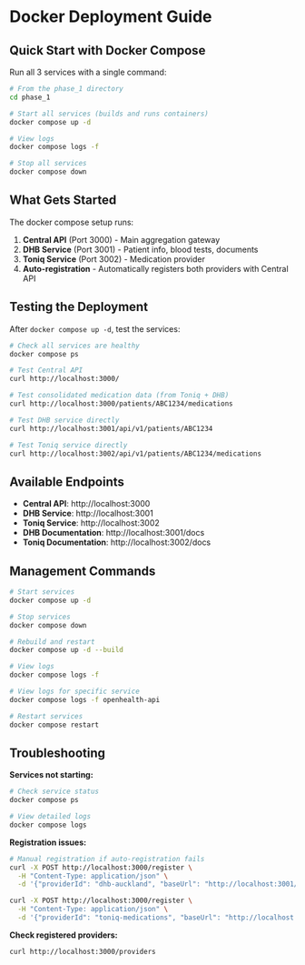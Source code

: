 # Docker Deployment Guide

## Quick Start with Docker Compose

Run all 3 services with a single command:

```bash
# From the phase_1 directory
cd phase_1

# Start all services (builds and runs containers)
docker compose up -d

# View logs
docker compose logs -f

# Stop all services
docker compose down
```

## What Gets Started

The docker compose setup runs:

1. **Central API** (Port 3000) - Main aggregation gateway
2. **DHB Service** (Port 3001) - Patient info, blood tests, documents  
3. **Toniq Service** (Port 3002) - Medication provider
4. **Auto-registration** - Automatically registers both providers with Central API

## Testing the Deployment

After `docker compose up -d`, test the services:

```bash
# Check all services are healthy
docker compose ps

# Test Central API
curl http://localhost:3000/

# Test consolidated medication data (from Toniq + DHB)
curl http://localhost:3000/patients/ABC1234/medications

# Test DHB service directly
curl http://localhost:3001/api/v1/patients/ABC1234

# Test Toniq service directly  
curl http://localhost:3002/api/v1/patients/ABC1234/medications
```

## Available Endpoints

- **Central API**: http://localhost:3000
- **DHB Service**: http://localhost:3001
- **Toniq Service**: http://localhost:3002
- **DHB Documentation**: http://localhost:3001/docs
- **Toniq Documentation**: http://localhost:3002/docs

## Management Commands

```bash
# Start services
docker compose up -d

# Stop services
docker compose down

# Rebuild and restart
docker compose up -d --build

# View logs
docker compose logs -f

# View logs for specific service
docker compose logs -f openhealth-api

# Restart services
docker compose restart
```

## Troubleshooting

**Services not starting:**
```bash
# Check service status
docker compose ps

# View detailed logs
docker compose logs
```

**Registration issues:**
```bash
# Manual registration if auto-registration fails
curl -X POST http://localhost:3000/register \
  -H "Content-Type: application/json" \
  -d '{"providerId": "dhb-auckland", "baseUrl": "http://localhost:3001/api/v1"}'

curl -X POST http://localhost:3000/register \
  -H "Content-Type: application/json" \
  -d '{"providerId": "toniq-medications", "baseUrl": "http://localhost:3002/api/v1"}'
```

**Check registered providers:**
```bash
curl http://localhost:3000/providers
```